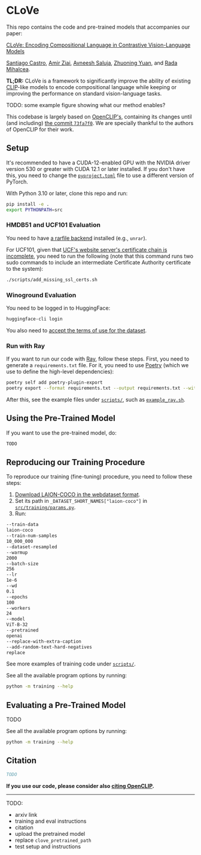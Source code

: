 # CLoVe

This repo contains the code and pre-trained models that accompanies our paper:

[CLoVe: Encoding Compositional Language in Contrastive Vision-Language Models](https://arxiv.org/abs/TODO)

[Santiago Castro](https://santi.uy/),
[Amir Ziai](https://linkedin.com/in/amirziai),
[Avneesh Saluja](https://asaluja.github.io/),
[Zhuoning Yuan](https://zhuoning.cc/),
and [Rada Mihalcea](https://web.eecs.umich.edu/~mihalcea/).

**TL;DR:** CLoVe is a framework to significantly improve the ability of existing
[CLIP](https://openai.com/research/clip)-like models to encode compositional language while keeping or improving the 
performance on standard vision-language tasks.

TODO: some example figure showing what our method enables?

This codebase is largely based on [OpenCLIP's](https://github.com/mlfoundations/open_clip),
containing its changes until (and including)
[the commit `73fa7f0`](https://github.com/mlfoundations/open_clip/commit/73fa7f0).
We are specially thankful to the authors of OpenCLIP for their work.

## Setup

It's recommended to have a CUDA-12-enabled GPU with the NVIDIA driver version 530 or greater with CUDA 12.1 or 
later installed.
If you don't have this, you need to change the [`pyproject.toml`](pyproject.toml) file to use a different version of
PyTorch.

With Python 3.10 or later, clone this repo and run:

```bash
pip install -e .
export PYTHONPATH=src
```

### HMDB51 and UCF101 Evaluation

You need to have [a rarfile backend](https://github.com/markokr/rarfile) installed (e.g., `unrar`).

For UCF101, given that [UCF's website server's certificate chain is
incomplete](https://www.ssllabs.com/ssltest/analyze.html?d=www.crcv.ucf.edu), you need to run the following
(note that this command runs two sudo commands to include an intermediate Certificate Authority certificate to the 
system):

```bash
./scripts/add_missing_ssl_certs.sh
```

### Winoground Evaluation

You need to be logged in to HuggingFace:

```bash
huggingface-cli login
```

You also need to [accept the terms of use for the dataset](https://huggingface.co/datasets/facebook/winoground).

### Run with Ray

If you want to run our code with [Ray](https://www.ray.io/), follow these steps.
First, you need to generate a `requirements.txt` file.
For it, you need to use [Poetry](https://python-poetry.org/) (which we use to define the high-level dependencies):

```bash
poetry self add poetry-plugin-export
poetry export --format requirements.txt --output requirements.txt --without-hashes
```

After this, see the example files under [`scripts/`](scripts), such as [`example_ray.sh`](scripts/example_ray.sh).

## Using the Pre-Trained Model

If you want to use the pre-trained model, do:

```bash
TODO
```

## Reproducing our Training Procedure

To reproduce our training (fine-tuning) procedure, you need to follow these steps:

1. [Download LAION-COCO in the webdataset
    format](https://github.com/rom1504/img2dataset/blob/main/dataset_examples/laion-coco.md).
2. Set its path in `_DATASET_SHORT_NAMES["laion-coco"]` in [`src/training/params.py`](src/training/params.py).
3. Run:

```bash
--train-data
laion-coco
--train-num-samples
10_000_000
--dataset-resampled
--warmup
2000
--batch-size
256
--lr
1e-6
--wd
0.1
--epochs
100
--workers
24
--model
ViT-B-32
--pretrained
openai
--replace-with-extra-caption
--add-random-text-hard-negatives
replace
```

See more examples of training code under [`scripts/`](scripts).

See all the available program options by running:

```bash
python -m training --help
````

## Evaluating a Pre-Trained Model

TODO

See all the available program options by running:

```bash
python -m training --help
````

## Citation

```bibtex
TODO
```

**If you use our code, please consider also
[citing OpenCLIP](https://github.com/mlfoundations/open_clip?tab=readme-ov-file#citing).**

---

TODO:

* arxiv link
* training and eval instructions
* citation
* upload the pretrained model
* replace `clove_pretrained_path`
* test setup and instructions
